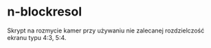 # n-blockresol
Skrypt na rozmycie kamer przy używaniu nie zalecanej rozdzielczość ekranu typu 4:3, 5:4.
